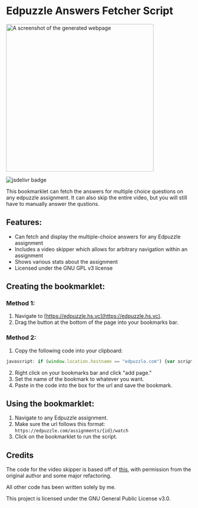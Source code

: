 # Edpuzzle Answers Fetcher Script
<img src="https://raw.githubusercontent.com/ading2210/edpuzzle-answers/main/images/screenshot2.png" alt="A screenshot of the generated webpage" width="400"/>

![jsdelivr badge](https://data.jsdelivr.com/v1/package/gh/ading2210/edpuzzle-answers/badge)

This bookmarklet can fetch the answers for multiple choice questions on any edpuzzle assignment. It can also skip the entire video, but you will still have to manually answer the qustions.

## Features:
 - Can fetch and display the multiple-choice answers for any Edpuzzle assignment
 - Includes a video skipper which allows for arbitrary navigation within an assignment
 - Shows various stats about the assignment
 - Licensed under the GNU GPL v3 license

## Creating the bookmarklet:
### Method 1:
 1. Navigate to [https://edpuzzle.hs.vc](https://edpuzzle.hs.vc).
 2. Drag the button at the bottom of the page into your bookmarks bar.

### Method 2:
 1. Copy the following code into your clipboard:
 ```js
 javascript: if (window.location.hostname == "edpuzzle.com") {var script = document.body.appendChild(document.createElement("script")); script.src="https://cdn.jsdelivr.net/gh/ading2210/edpuzzle-answers@latest/script.js"; script.remove();} else {alert("Please run this on https://edpuzzle.com/assignments/[assignment_id]/watch")}
 ```
 2. Right click on your bookmarks bar and click "add page."
 3. Set the name of the bookmark to whatever you want.
 4. Paste in the code into the box for the url and save the bookmark.

## Using the bookmarklet: 
 1. Navigate to any Edpuzzle assignment.
 2. Make sure the url follows this format: `https://edpuzzle.com/assignments/{id}/watch`
 3. Click on the bookmarklet to run the script. 

## Credits
The code for the video skipper is based off of [this](https://github.com/ASmallYawn/EdpuzzleSkipper), with permission from the original author and some major refactoring.

All other code has been written solely by me.

This project is licensed under the GNU General Public License v3.0.